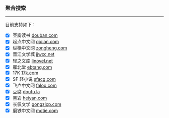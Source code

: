 ### 聚合搜索
---
目前支持如下：
- [x] 豆瓣读书 [douban.com](https://douban.com)
- [x] 起点中文网 [qidian.com](https://qidian.com)
- [x] 纵横中文网 [zongheng.com](https://zongheng.com)
- [x] 晋江文学城 [jjwxc.net](https://jjwxc.net)
- [x] 轻之文库 [linovel.net](https://linovel.net)
- [x] 雁北堂 [ebtang.com](https://ebtang.com)
- [x] 17K [17k.com](https://17k.com)
- [x] SF 轻小说 [sfacg.com](https://sfacg.com)
- [x] 飞卢中文网 [faloo.com](https://faloo.com)
- [x] 豆腐 [doufu.la](https://doufu.la)
- [x] 黑岩 [heiyan.com](https://heiyan.com)
- [x] 长佩文学 [gongzicp.com](https://gongzicp.com)
- [x] 磨铁中文网 [motie.com](https://www.motie.com/)

